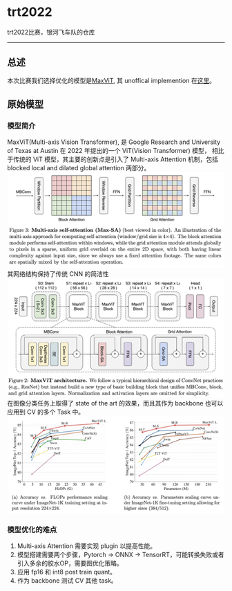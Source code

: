 # trt2022
trt2022比赛，银河飞车队的仓库

---
## 总述
本次比赛我们选择优化的模型是[MaxViT](https://arxiv.org/pdf/2204.01697.pdf), 其 unoffical implemention 在[这里](https://github.com/ChristophReich1996/MaxViT)。
## 原始模型
### 模型简介
MaxViT(Multi-axis Vision Transformer), 是 Google Research and University of Texas at Austin 在 2022 年提出的一个 ViT(Vision Transformer) 模型，
相比于传统的 ViT 模型，其主要的创新点是引入了 Multi-axis Attention 机制，包括 blocked local and dilated global attention 两部分。
![Attention](./assets/attention.png)
其网络结构保持了传统 CNN 的简洁性
![Arch](./assets/arch.png)
在图像分类任务上取得了 state of the art 的效果，而且其作为 backbone 也可以应用到 CV 的多个 Task 中。
![Accuracy](./assets/accuracy.png)
### 模型优化的难点
1. Multi-axis Attention 需要实现 plugin 以提高性能。
2. 模型搭建需要两个步骤，Pytorch -> ONNX -> TensorRT，可能转换失败或者引入多余的胶水OP，需要图优化策略。
3. 应用 fp16 和 int8 post train quant。
4. 作为 backbone 测试 CV 其他 task。

